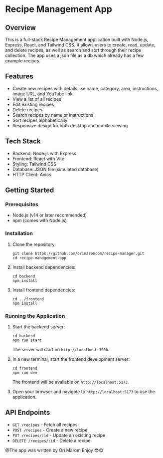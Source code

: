 # Recipe Management App

## Overview

This is a full-stack Recipe Management application built with Node.js, Express, React, and Tailwind CSS. It allows users to create, read, update, and delete recipes, as well as search and sort through their recipe collection.
The app uses a json file as a db which already has a few example recipes.

## Features

- Create new recipes with details like name, category, area, instructions, image URL, and YouTube link
- View a list of all recipes
- Edit existing recipes
- Delete recipes
- Search recipes by name or instructions
- Sort recipes alphabetically
- Responsive design for both desktop and mobile viewing

## Tech Stack

- Backend: Node.js with Express
- Frontend: React with Vite
- Styling: Tailwind CSS
- Database: JSON file (simulated database)
- HTTP Client: Axios

## Getting Started

### Prerequisites

- Node.js (v14 or later recommended)
- npm (comes with Node.js)

### Installation

1. Clone the repository:

   ```
   git clone https://github.com/orimaromcom/recipe-manager.git
   cd recipe-management-app
   ```

2. Install backend dependencies:

   ```
   cd backend
   npm install
   ```

3. Install frontend dependencies:
   ```
   cd ../frontend
   npm install
   ```

### Running the Application

1. Start the backend server:

   ```
   cd backend
   npm run start
   ```

   The server will start on `http://localhost:3000`.

2. In a new terminal, start the frontend development server:

   ```
   cd frontend
   npm run dev
   ```

   The frontend will be available on `http://localhost:5173`.

3. Open your browser and navigate to `http://localhost:5173` to use the application.

## API Endpoints

- `GET /recipes` - Fetch all recipes
- `POST /recipes` - Create a new recipe
- `PUT /recipes/:id` - Update an existing recipe
- `DELETE /recipes/:id` - Delete a recipe

@The app was written by Ori Marom Enjoy 😎😋
